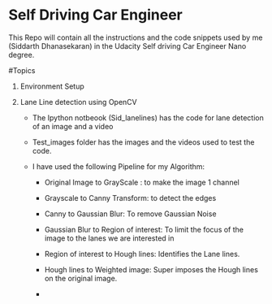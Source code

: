 # Self Driving Car Engineer
This Repo will contain all the instructions and the code snippets used by me (Siddarth Dhanasekaran) in the Udacity Self driving Car Engineer Nano degree. 

#Topics
1) Environment Setup

2) Lane Line detection using OpenCV

    - The Ipython notbeook (Sid_lanelines) has the code for lane detection of an image and a video
    
    - Test_images folder has the images and the videos used to test the code. 
    
    - I have used the following Pipeline for my Algorithm: 
    
        * Original Image to GrayScale : to make the image 1 channel
        
        * Grayscale to Canny Transform: to detect the edges
        
        * Canny to Gaussian Blur: To remove Gaussian Noise
        
        * Gaussian Blur to Region of interest: To limit the focus of the image to the lanes we are interested in
        
        * Region of interest to Hough lines: Identifies the Lane lines. 
        
        * Hough lines to Weighted image: Super imposes the Hough lines on the original image. 
        
        - 
    


